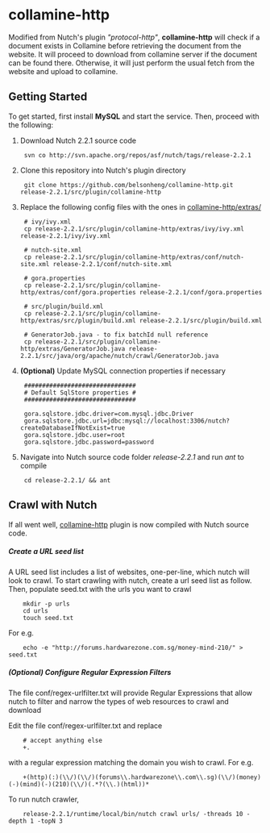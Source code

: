 collamine-http
==============

Modified from Nutch's plugin *"protocol-http"*, **collamine-http** will check if a document exists in Collamine before retrieving the document from the website. It will proceed to download from collamine server if the document can be found there. Otherwise, it will just perform the usual fetch from the website and upload to collamine.

Getting Started
---------------
To get started, first install **MySQL** and start the service. Then, proceed with the following:

1. Download Nutch 2.2.1 source code

        svn co http://svn.apache.org/repos/asf/nutch/tags/release-2.2.1

2. Clone this repository into Nutch's plugin directory

        git clone https://github.com/belsonheng/collamine-http.git release-2.2.1/src/plugin/collamine-http

3. Replace the following config files with the ones in [collamine-http/extras/](https://github.com/belsonheng/collamine-http/tree/master/extras) 

        # ivy/ivy.xml
        cp release-2.2.1/src/plugin/collamine-http/extras/ivy/ivy.xml release-2.2.1/ivy/ivy.xml
        
        # nutch-site.xml
        cp release-2.2.1/src/plugin/collamine-http/extras/conf/nutch-site.xml release-2.2.1/conf/nutch-site.xml
        
        # gora.properties
        cp release-2.2.1/src/plugin/collamine-http/extras/conf/gora.properties release-2.2.1/conf/gora.properties
        
        # src/plugin/build.xml
        cp release-2.2.1/src/plugin/collamine-http/extras/src/plugin/build.xml release-2.2.1/src/plugin/build.xml
        
        # GeneratorJob.java - to fix batchId null reference
        cp release-2.2.1/src/plugin/collamine-http/extras/GeneratorJob.java release-2.2.1/src/java/org/apache/nutch/crawl/GeneratorJob.java

4. **(Optional)** Update MySQL connection properties if necessary

        ###############################
        # Default SqlStore properties #
        ###############################
        
        gora.sqlstore.jdbc.driver=com.mysql.jdbc.Driver
        gora.sqlstore.jdbc.url=jdbc:mysql://localhost:3306/nutch?createDatabaseIfNotExist=true
        gora.sqlstore.jdbc.user=root
        gora.sqlstore.jdbc.password=password

5. Navigate into Nutch source code folder *release-2.2.1* and run *ant* to compile

        cd release-2.2.1/ && ant

Crawl with Nutch
---------------
If all went well, [collamine-http](https://github.com/belsonheng/collamine-http) plugin is now compiled with Nutch source code. 

##### Create a URL seed list
A URL seed list includes a list of websites, one-per-line, which nutch will look to crawl. To start crawling with nutch, create a url seed list as follow. Then, populate seed.txt with the urls you want to crawl

        mkdir -p urls
        cd urls
        touch seed.txt

For e.g.

        echo -e "http://forums.hardwarezone.com.sg/money-mind-210/" > seed.txt

##### (Optional) Configure Regular Expression Filters
The file conf/regex-urlfilter.txt will provide Regular Expressions that allow nutch to filter and narrow the types of web resources to crawl and download

Edit the file conf/regex-urlfilter.txt and replace

        # accept anything else
        +.

with a regular expression matching the domain you wish to crawl. For e.g.

        +(http)(:)(\\/)(\\/)(forums\\.hardwarezone\\.com\\.sg)(\\/)(money)(-)(mind)(-)(210)(\\/)(.*?(\\.)(html))*

To run nutch crawler,

        release-2.2.1/runtime/local/bin/nutch crawl urls/ -threads 10 -depth 1 -topN 3
